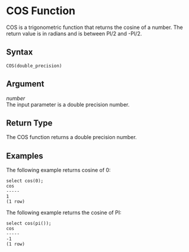 # COS Function<a name="r_COS"></a>

COS is a trigonometric function that returns the cosine of a number\. The return value is in radians and is between PI/2 and \-PI/2\. 

## Syntax<a name="r_COS-synopsis"></a>

```
COS(double_precision)
```

## Argument<a name="r_COS-argument"></a>

 *number*   
The input parameter is a double precision number\. 

## Return Type<a name="r_COS-return-type"></a>

The COS function returns a double precision number\. 

## Examples<a name="r_COS-examples"></a>

The following example returns cosine of 0: 

```
select cos(0);
cos
-----
1
(1 row)
```

The following example returns the cosine of PI: 

```
select cos(pi());
cos
-----
-1
(1 row)
```